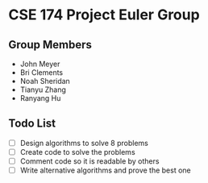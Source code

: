 CSE 174 Project Euler Group
===========================

## Group Members

 - John Meyer
 - Bri Clements
 - Noah Sheridan
 - Tianyu Zhang
 - Ranyang Hu

## Todo List

 - [ ] Design algorithms to solve 8 problems
 - [ ] Create code to solve the problems
 - [ ] Comment code so it is readable by others
 - [ ] Write alternative algorithms and prove the best one
